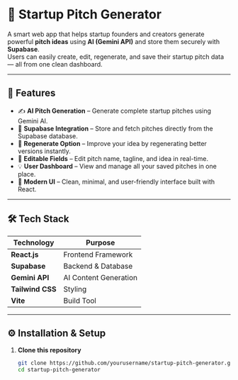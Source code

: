 # 🚀 Startup Pitch Generator

A smart web app that helps startup founders and creators generate powerful **pitch ideas** using **AI (Gemini API)** and store them securely with **Supabase**.  
Users can easily create, edit, regenerate, and save their startup pitch data — all from one clean dashboard.

---

## 🧠 Features

- ✍️ **AI Pitch Generation** – Generate complete startup pitches using Gemini AI.  
- 💾 **Supabase Integration** – Store and fetch pitches directly from the Supabase database.  
- 🔁 **Regenerate Option** – Improve your idea by regenerating better versions instantly.  
- 📝 **Editable Fields** – Edit pitch name, tagline, and idea in real-time.  
- 💡 **User Dashboard** – View and manage all your saved pitches in one place.  
- 🎨 **Modern UI** – Clean, minimal, and user-friendly interface built with React.

---

## 🛠️ Tech Stack

| Technology | Purpose |
|-------------|----------|
| **React.js** | Frontend Framework |
| **Supabase** | Backend & Database |
| **Gemini API** | AI Content Generation |
| **Tailwind CSS** | Styling |
| **Vite** | Build Tool |

---

## ⚙️ Installation & Setup

1. **Clone this repository**
   ```bash
   git clone https://github.com/yourusername/startup-pitch-generator.git
   cd startup-pitch-generator
